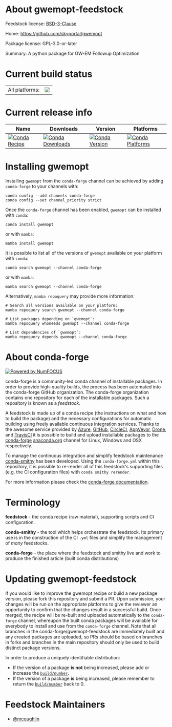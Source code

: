 About gwemopt-feedstock
=======================

Feedstock license: [BSD-3-Clause](https://github.com/conda-forge/gwemopt-feedstock/blob/main/LICENSE.txt)

Home: https://github.com/skyportal/gwemopt

Package license: GPL-3.0-or-later

Summary: A python package for GW-EM Followup Optimization

Current build status
====================


<table><tr><td>All platforms:</td>
    <td>
      <a href="https://dev.azure.com/conda-forge/feedstock-builds/_build/latest?definitionId=19896&branchName=main">
        <img src="https://dev.azure.com/conda-forge/feedstock-builds/_apis/build/status/gwemopt-feedstock?branchName=main">
      </a>
    </td>
  </tr>
</table>

Current release info
====================

| Name | Downloads | Version | Platforms |
| --- | --- | --- | --- |
| [![Conda Recipe](https://img.shields.io/badge/recipe-gwemopt-green.svg)](https://anaconda.org/conda-forge/gwemopt) | [![Conda Downloads](https://img.shields.io/conda/dn/conda-forge/gwemopt.svg)](https://anaconda.org/conda-forge/gwemopt) | [![Conda Version](https://img.shields.io/conda/vn/conda-forge/gwemopt.svg)](https://anaconda.org/conda-forge/gwemopt) | [![Conda Platforms](https://img.shields.io/conda/pn/conda-forge/gwemopt.svg)](https://anaconda.org/conda-forge/gwemopt) |

Installing gwemopt
==================

Installing `gwemopt` from the `conda-forge` channel can be achieved by adding `conda-forge` to your channels with:

```
conda config --add channels conda-forge
conda config --set channel_priority strict
```

Once the `conda-forge` channel has been enabled, `gwemopt` can be installed with `conda`:

```
conda install gwemopt
```

or with `mamba`:

```
mamba install gwemopt
```

It is possible to list all of the versions of `gwemopt` available on your platform with `conda`:

```
conda search gwemopt --channel conda-forge
```

or with `mamba`:

```
mamba search gwemopt --channel conda-forge
```

Alternatively, `mamba repoquery` may provide more information:

```
# Search all versions available on your platform:
mamba repoquery search gwemopt --channel conda-forge

# List packages depending on `gwemopt`:
mamba repoquery whoneeds gwemopt --channel conda-forge

# List dependencies of `gwemopt`:
mamba repoquery depends gwemopt --channel conda-forge
```


About conda-forge
=================

[![Powered by
NumFOCUS](https://img.shields.io/badge/powered%20by-NumFOCUS-orange.svg?style=flat&colorA=E1523D&colorB=007D8A)](https://numfocus.org)

conda-forge is a community-led conda channel of installable packages.
In order to provide high-quality builds, the process has been automated into the
conda-forge GitHub organization. The conda-forge organization contains one repository
for each of the installable packages. Such a repository is known as a *feedstock*.

A feedstock is made up of a conda recipe (the instructions on what and how to build
the package) and the necessary configurations for automatic building using freely
available continuous integration services. Thanks to the awesome service provided by
[Azure](https://azure.microsoft.com/en-us/services/devops/), [GitHub](https://github.com/),
[CircleCI](https://circleci.com/), [AppVeyor](https://www.appveyor.com/),
[Drone](https://cloud.drone.io/welcome), and [TravisCI](https://travis-ci.com/)
it is possible to build and upload installable packages to the
[conda-forge](https://anaconda.org/conda-forge) [anaconda.org](https://anaconda.org/)
channel for Linux, Windows and OSX respectively.

To manage the continuous integration and simplify feedstock maintenance
[conda-smithy](https://github.com/conda-forge/conda-smithy) has been developed.
Using the ``conda-forge.yml`` within this repository, it is possible to re-render all of
this feedstock's supporting files (e.g. the CI configuration files) with ``conda smithy rerender``.

For more information please check the [conda-forge documentation](https://conda-forge.org/docs/).

Terminology
===========

**feedstock** - the conda recipe (raw material), supporting scripts and CI configuration.

**conda-smithy** - the tool which helps orchestrate the feedstock.
                   Its primary use is in the construction of the CI ``.yml`` files
                   and simplify the management of *many* feedstocks.

**conda-forge** - the place where the feedstock and smithy live and work to
                  produce the finished article (built conda distributions)


Updating gwemopt-feedstock
==========================

If you would like to improve the gwemopt recipe or build a new
package version, please fork this repository and submit a PR. Upon submission,
your changes will be run on the appropriate platforms to give the reviewer an
opportunity to confirm that the changes result in a successful build. Once
merged, the recipe will be re-built and uploaded automatically to the
`conda-forge` channel, whereupon the built conda packages will be available for
everybody to install and use from the `conda-forge` channel.
Note that all branches in the conda-forge/gwemopt-feedstock are
immediately built and any created packages are uploaded, so PRs should be based
on branches in forks and branches in the main repository should only be used to
build distinct package versions.

In order to produce a uniquely identifiable distribution:
 * If the version of a package **is not** being increased, please add or increase
   the [``build/number``](https://docs.conda.io/projects/conda-build/en/latest/resources/define-metadata.html#build-number-and-string).
 * If the version of a package **is** being increased, please remember to return
   the [``build/number``](https://docs.conda.io/projects/conda-build/en/latest/resources/define-metadata.html#build-number-and-string)
   back to 0.

Feedstock Maintainers
=====================

* [@mcoughlin](https://github.com/mcoughlin/)


